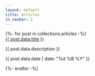 ```yaml
---
layout: default
title: Articles
in_navbar: 2
---
```

<div class="row">
{%- for post in collections.articles -%}
 <div class="card col l8 s12 offset-l2">
  <div class="card-content">
    <span class="card-title ">
        <a href="{{ post.url }}">{{ post.data.title }}</a>
        </span>
    <p>{{ post.data.description }}</p>
    <p class="right-align"> {{ post.data.date | date: "%d %B %Y" }}</p>
  </div>
  </div>
{%- endfor -%}
</div>

<!-- btn-floating halfway-fab waves-effect waves-light  -->
